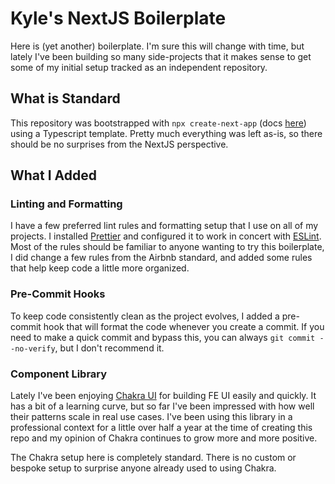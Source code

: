 # Kyle's NextJS Boilerplate

Here is (yet another) boilerplate. I'm sure this will change with time, but lately I've been building so many side-projects that it makes sense to get some of my initial setup tracked as an independent repository.

## What is Standard

This repository was bootstrapped with `npx create-next-app` (docs [here](https://nextjs.org/docs/api-reference/create-next-app)) using a Typescript template. Pretty much everything was left as-is, so there should be no surprises from the NextJS perspective.

## What I Added

### Linting and Formatting

I have a few preferred lint rules and formatting setup that I use on all of my projects. I installed [Prettier](https://prettier.io/) and configured it to work in concert with [ESLint](https://eslint.org/). Most of the rules should be familiar to anyone wanting to try this boilerplate, I did change a few rules from the Airbnb standard, and added some rules that help keep code a little more organized.

### Pre-Commit Hooks

To keep code consistently clean as the project evolves, I added a pre-commit hook that will format the code whenever you create a commit. If you need to make a quick commit and bypass this, you can always `git commit --no-verify`, but I don't recommend it.

### Component Library

Lately I've been enjoying [Chakra UI](https://chakra-ui.com/) for building FE UI easily and quickly. It has a bit of a learning curve, but so far I've been impressed with how well their patterns scale in real use cases. I've been using this library in a professional context for a little over half a year at the time of creating this repo and my opinion of Chakra continues to grow more and more positive.

The Chakra setup here is completely standard. There is no custom or bespoke setup to surprise anyone already used to using Chakra.
